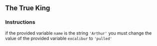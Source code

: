 ## The True King

### Instructions

if the provided variable `name` is the string `'Arthur'` you must change the
value of the provided variable `excalibur` to `'pulled'`
